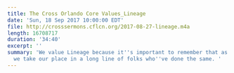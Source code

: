 ```yaml
---
title: The Cross Orlando Core Values_Lineage
date: 'Sun, 18 Sep 2017 10:00:00 EDT'
file: http://crosssermons.cflcn.org/2017-08-27-lineage.m4a
length: 16708717
duration: '34:40'
excerpt: ''
summary: 'We value Lineage because it''s important to remember that as we follow Jesus,
  we take our place in a long line of folks who''ve done the same. '
---
```

